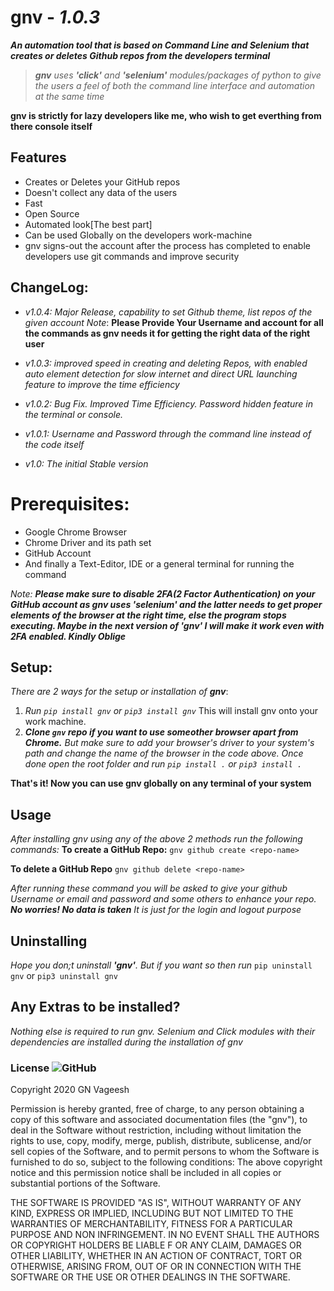 # gnv - _1.0.3_
_**An automation tool that is based on Command Line and Selenium that creates or deletes Github repos from the developers terminal**_

> _**gnv** uses **'click'** and **'selenium'** modules/packages of python to give the users a feel of both the command line interface and automation at the same time_

**gnv is strictly for lazy developers like me, who wish to get everthing from there console itself**

## Features

 - Creates or Deletes your GitHub repos
 - Doesn't collect any data of the users
 - Fast
 - Open Source
 - Automated look[The best part]
 - Can be used Globally on the developers work-machine
 - gnv signs-out the account after the process has completed to enable developers use git commands and improve security

## ChangeLog:

 - *v1.0.4:* _Major Release, capability to set Github theme, list repos of the given account_
    _Note_: **Please Provide Your Username and account for all the commands as gnv needs it for getting the right data of the right user**

 - *v1.0.3:* _improved speed in creating and deleting Repos, with enabled auto element detection for slow internet and direct URL launching feature to improve the time efficiency_

 - *v1.0.2:* _Bug Fix. Improved Time Efficiency. Password hidden feature in the terminal or console._

 - *v1.0.1:* _Username and Password through the command line instead of the code itself_

 - *v1.0:* _The initial Stable version_

# Prerequisites:

 - Google Chrome Browser
 - Chrome Driver and its path set
 - GitHub Account
 - And finally a Text-Editor, IDE or a general terminal for running the command
 
_Note:_ ***Please make sure to disable 2FA(2 Factor Authentication) on your GitHub account as gnv uses 'selenium' and the latter needs to get proper elements of the browser at the right time, else the program stops executing. Maybe in the next version of 'gnv' I will make it work even with 2FA enabled. Kindly Oblige***

## Setup:

_There are 2 ways for the setup or installation of **gnv**_:

 1. _Run `pip install gnv` or `pip3 install gnv`_ This will install gnv onto your work machine. 
 2. _**Clone `gnv` repo if you want to use someother browser apart from Chrome.** But make sure to add your browser's driver to your system's path and change the name of the browser in the code above. Once done open the root folder and run `pip install .` or `pip3 install .`_	 
 
 **That's it! Now you can use gnv globally on any terminal of your system**
	 

## Usage
_After installing gnv using any of the above 2 methods run the following commands:_
**To create a GitHub Repo:**
`gnv github create <repo-name>`

**To delete a GitHub Repo**
`gnv github delete <repo-name>`


_After running these command you will be asked to give your github Username or email and password and some others to enhance your repo. **No worries! No data is taken** It is just for the login and logout purpose_

## Uninstalling

_Hope you don;t uninstall **'gnv'**. But if you want so then run_
`pip uninstall gnv` or `pip3 uninstall gnv`

## Any Extras to be installed?

_Nothing else is required to run gnv. Selenium and Click modules with their dependencies are installed during the installation of gnv_

### License ![GitHub](https://img.shields.io/github/license/mashape/apistatus)
Copyright 2020 GN Vageesh

Permission is hereby granted, free of charge, to any person obtaining a copy of this software and
associated documentation files (the "gnv"), to deal in the Software without restriction, including without
limitation the rights to use, copy, modify, merge, publish, distribute, sublicense, and/or sell copies of the Software,
and to permit persons to whom the Software is furnished to do so, subject to the following conditions:
The above copyright notice and this permission notice shall be included in all copies or substantial portions of the Software.

THE SOFTWARE IS PROVIDED "AS IS", WITHOUT WARRANTY OF ANY KIND, EXPRESS OR IMPLIED, INCLUDING BUT NOT LIMITED TO THE WARRANTIES
OF MERCHANTABILITY, FITNESS FOR A PARTICULAR PURPOSE AND NON INFRINGEMENT. IN NO EVENT SHALL THE AUTHORS OR COPYRIGHT HOLDERS BE LIABLE F
OR ANY CLAIM, DAMAGES OR OTHER LIABILITY, WHETHER IN AN ACTION OF CONTRACT, TORT OR OTHERWISE, ARISING FROM, OUT OF OR IN CONNECTION
WITH THE SOFTWARE OR THE USE OR OTHER DEALINGS IN THE SOFTWARE.

